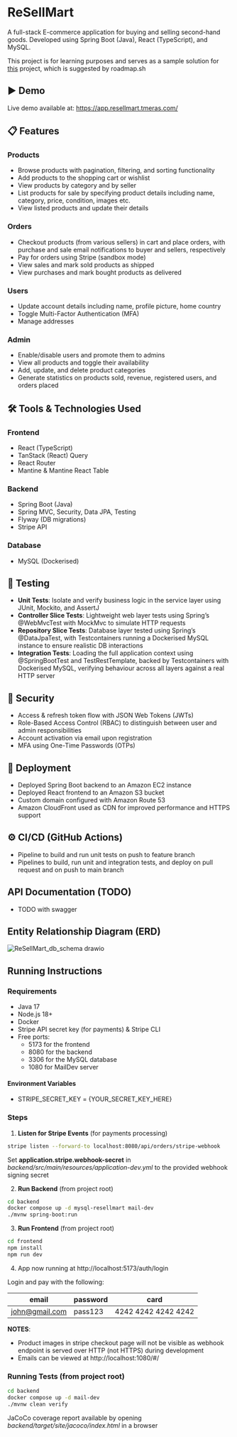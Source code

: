 # ReSellMart
A full-stack E-commerce application for buying and selling second-hand goods. Developed using Spring Boot (Java), React (TypeScript), and MySQL.

This project is for learning purposes and serves as a sample solution for [this](https://roadmap.sh/projects/ecommerce-api) project, which is suggested by roadmap.sh

## ▶️ Demo
Live demo available at: https://app.resellmart.tmeras.com/ 

## 📋 Features
### Products
- Browse products with pagination, filtering, and sorting functionality
- Add products to the shopping cart or wishlist
- View products by category and by seller
- List products for sale by specifying product details including name, category, price, condition, images etc.
- View listed products and update their details

### Orders
- Checkout products (from various sellers) in cart and place orders, with purchase and sale email notifications to buyer and sellers, respectively
- Pay for orders using Stripe (sandbox mode)
- View sales and mark sold products as shipped
- View purchases and mark bought products as delivered

### Users
- Update account details including name, profile picture, home country
- Toggle Multi-Factor Authentication (MFA)
- Manage addresses

### Admin
- Enable/disable users and promote them to admins
- View all products and toggle their availability
- Add, update, and delete product categories
- Generate statistics on products sold, revenue, registered users, and orders placed


## 🛠️ Tools & Technologies Used
### Frontend
- React (TypeScript)
- TanStack (React) Query
- React Router
- Mantine & Mantine React Table

### Backend
- Spring Boot (Java)
- Spring MVC, Security, Data JPA, Testing
- Flyway (DB migrations)
- Stripe API

### Database
- MySQL (Dockerised)
  

## 🧪 Testing
- **Unit Tests**: Isolate and verify business logic in the service layer using JUnit, Mockito, and AssertJ
- **Controller Slice Tests**: Lightweight web layer tests using Spring’s @WebMvcTest with MockMvc to simulate HTTP requests
- **Repository Slice Tests**: Database layer tested using Spring’s @DataJpaTest, with Testcontainers running a Dockerised MySQL instance to ensure realistic DB interactions
- **Integration Tests**: Loading the full application context using @SpringBootTest and TestRestTemplate, backed by Testcontainers with Dockerised MySQL, verifying behaviour across all layers against a real HTTP server


## 🔐 Security 
- Access & refresh token flow with JSON Web Tokens (JWTs)
- Role-Based Access Control (RBAC) to distinguish between user and admin responsibilities
- Account activation via email upon registration
- MFA using One-Time Passwords (OTPs)
  

## 🚀 Deployment
- Deployed Spring Boot backend to an Amazon EC2 instance
- Deployed React frontend to an Amazon S3 bucket
- Custom domain configured with Amazon Route 53
- Amazon CloudFront used as CDN for improved performance and HTTPS support
  

## ⚙️ CI/CD (GitHub Actions)
- Pipeline to build and run unit tests on push to feature branch
- Pipelines to build, run unit and integration tests, and deploy on pull request and on push to main branch


## API Documentation (TODO)
- TODO with swagger


## Entity Relationship Diagram (ERD)
![ReSellMart_db_schema drawio](https://github.com/user-attachments/assets/dc7b92de-76c0-4a0f-9472-bb0799c2d553)


## Running Instructions
### Requirements
- Java 17
- Node.js 18+
- Docker
- Stripe API secret key (for payments) & Stripe CLI
- Free ports:
    -   5173 for the frontend
	-	8080 for the backend
	-	3306 for the MySQL database
    -   1080 for MailDev server

#### Environment Variables 
- STRIPE_SECRET_KEY = {YOUR_SECRET_KEY_HERE}

### Steps
1. **Listen for Stripe Events** (for payments processing)
```bash
stripe listen --forward-to localhost:8080/api/orders/stripe-webhook
```
Set **application.stripe.webhook-secret** in *backend/src/main/resources/application-dev.yml* to
the provided webhook signing secret

2. **Run Backend**
(from project root)
```bash
cd backend
docker compose up -d mysql-resellmart mail-dev
./mvnw spring-boot:run
```

3. **Run Frontend** (from project root)
```bash
cd frontend
npm install
npm run dev
```
4. App now running at http://localhost:5173/auth/login  

Login and pay with the following:

| email         | password    | card |
|--------------|--------------|--------------|
| john@gmail.com| pass123| 4242 4242 4242 4242 |

**NOTES**:
-  Product images in stripe checkout page will not be visible as webhook endpoint is served over HTTP (not HTTPS) during development
- Emails can be viewed at http://localhost:1080/#/

### Running Tests (from project root)
```bash
cd backend
docker compose up -d mail-dev
./mvnw clean verify
```
JaCoCo coverage report available by opening *backend/target/site/jacoco/index.html* in a browser
